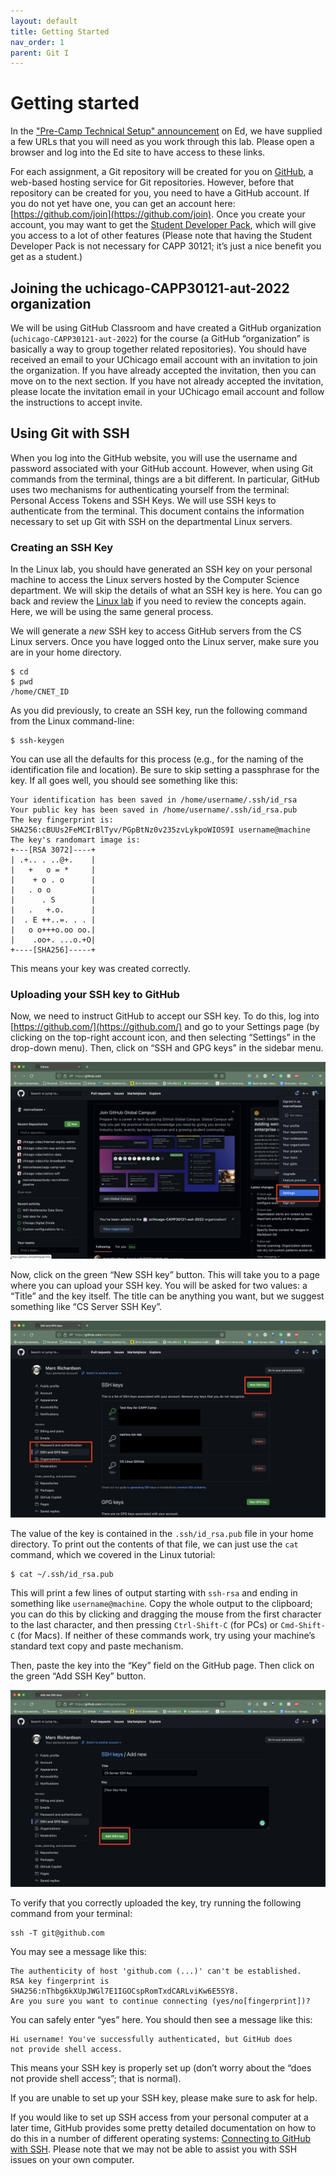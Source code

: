 ```yaml
---
layout: default
title: Getting Started
nav_order: 1
parent: Git I
---
```


# Getting started

In the ["Pre-Camp Technical Setup" announcement](https://edstem.org/us/courses/24735/discussion/1675294) on Ed, we have supplied a few URLs that you will need as you work through this lab. Please open a browser and log into the Ed site to have access to these links.

For each assignment, a Git repository will be created for you on [GitHub](https://github.com/), a web-based hosting service for Git repositories. However, before that repository can be created for you, you need to have a GitHub account. If you do not yet have one, you can get an account here: [https://github.com/join](https://github.com/join). Once you create your account, you may want to get the [Student Developer Pack](https://education.github.com/pack), which will give you access to a lot of other features (Please note that having the Student Developer Pack is not necessary for CAPP 30121; it’s just a nice benefit you get as a student.)

## Joining the uchicago-CAPP30121-aut-2022 organization

We will be using GitHub Classroom and have created a GitHub organization (`uchicago-CAPP30121-aut-2022`) for the course (a GitHub “organization” is basically a way to group together related repositories). You should have received an email to your UChicago email account with an invitation to join the organization. If you have already accepted the invitation, then you can move on to the next section. If you have not already accepted the invitation, please locate the invitation email in your UChicago email account and follow the instructions to accept invite.

## Using Git with SSH

When you log into the GitHub website, you will use the username and password associated with your GitHub account. However, when using Git commands from the terminal, things are a bit different. In particular, GitHub uses two mechanisms for authenticating yourself from the terminal: Personal Access Tokens and SSH Keys. We will use SSH keys to authenticate from the terminal. This document contains the information necessary to set up Git with SSH on the departmental Linux servers.

### Creating an SSH Key

In the Linux lab, you should have generated an SSH key on your personal machine to access the Linux servers hosted by the Computer Science department. We will skip the details of what an SSH key is here. You can go back and review the [Linux lab](../s1-linux/1-connect.html) if you need to review the concepts again. Here, we will be using the same general process.

We will generate a *new* SSH key to access GitHub servers from the CS Linux servers. Once you have logged onto the Linux server, make sure you are in your home directory.

```
$ cd
$ pwd
/home/CNET_ID
```

As you did previously, to create an SSH key, run the following command from the Linux command-line:

```
$ ssh-keygen
```

You can use all the defaults for this process (e.g., for the naming of the identification file and location). Be sure to skip setting a passphrase for the key. If all goes well, you should see something like this:

```
Your identification has been saved in /home/username/.ssh/id_rsa
Your public key has been saved in /home/username/.ssh/id_rsa.pub
The key fingerprint is:
SHA256:cBUUs2FeMCIrBlTyv/PGpBtNz0v235zvLykpoWIOS9I username@machine
The key's randomart image is:
+---[RSA 3072]----+
| .+.. . ..@+.    |
|   +   o = *     |
|    + o . o      |
|   . o o         |
|      . S        |
|   .   +.o.      |
|  . E ++..=. . . |
|   o o+++o.oo oo.|
|    .oo+. ...o.+O|
+----[SHA256]-----+
```

This means your key was created correctly.

### Uploading your SSH key to GitHub

Now, we need to instruct GitHub to accept our SSH key. To do this, log into [https://github.com/](https://github.com/) and go to your Settings page (by clicking on the top-right account icon, and then selecting “Settings” in the drop-down menu). Then, click on “SSH and GPG keys” in the sidebar menu.

![The Settings Tab on GitHub](../assets/img/git-hub-settings-image.png)

Now, click on the green “New SSH key” button. This will take you to a page where you can upload your SSH key. You will be asked for two values: a “Title” and the key itself. The title can be anything you want, but we suggest something like “CS Server SSH Key”.

![SSH Key Settings Page on GitHub](../assets/img/git-hub-ssh-key-image.png)

The value of the key is contained in the `.ssh/id_rsa.pub` file in your home directory. To print out the contents of that file, we can just use the `cat` command, which we covered in the Linux tutorial:

```
$ cat ~/.ssh/id_rsa.pub
```

This will print a few lines of output starting with `ssh-rsa` and ending in something like `username@machine`. Copy the whole output to the clipboard; you can do this by clicking and dragging the mouse from the first character to the last character, and then pressing `Ctrl-Shift-C` (for PCs) or `Cmd-Shift-C` (for Macs). If neither of these commands work, try using your machine’s standard text copy and paste mechanism.

Then, paste the key into the “Key” field on the GitHub page. Then click on the green “Add SSH Key” button.

![Add SSH Key Page on GitHub](../assets/img/git-hub-add-ssh-key-image.png)

To verify that you correctly uploaded the key, try running the following command from your terminal:

```
ssh -T git@github.com
```

You may see a message like this:

```
The authenticity of host 'github.com (...)' can't be established.
RSA key fingerprint is SHA256:nThbg6kXUpJWGl7E1IGOCspRomTxdCARLviKw6E5SY8.
Are you sure you want to continue connecting (yes/no[fingerprint])?
```

You can safely enter “yes” here. You should then see a message like this:

```
Hi username! You've successfully authenticated, but GitHub does
not provide shell access.
```

This means your SSH key is properly set up (don’t worry about the “does not provide shell access”; that is normal).

If you are unable to set up your SSH key, please make sure to ask for help.

If you would like to set up SSH access from your personal computer at a later time, GitHub provides some pretty detailed documentation on how to do this in a number of different operating systems: [Connecting to GitHub with SSH](https://docs.github.com/en/github/authenticating-to-github/connecting-to-github-with-ssh). Please note that we may not be able to assist you with SSH issues on your own computer.
